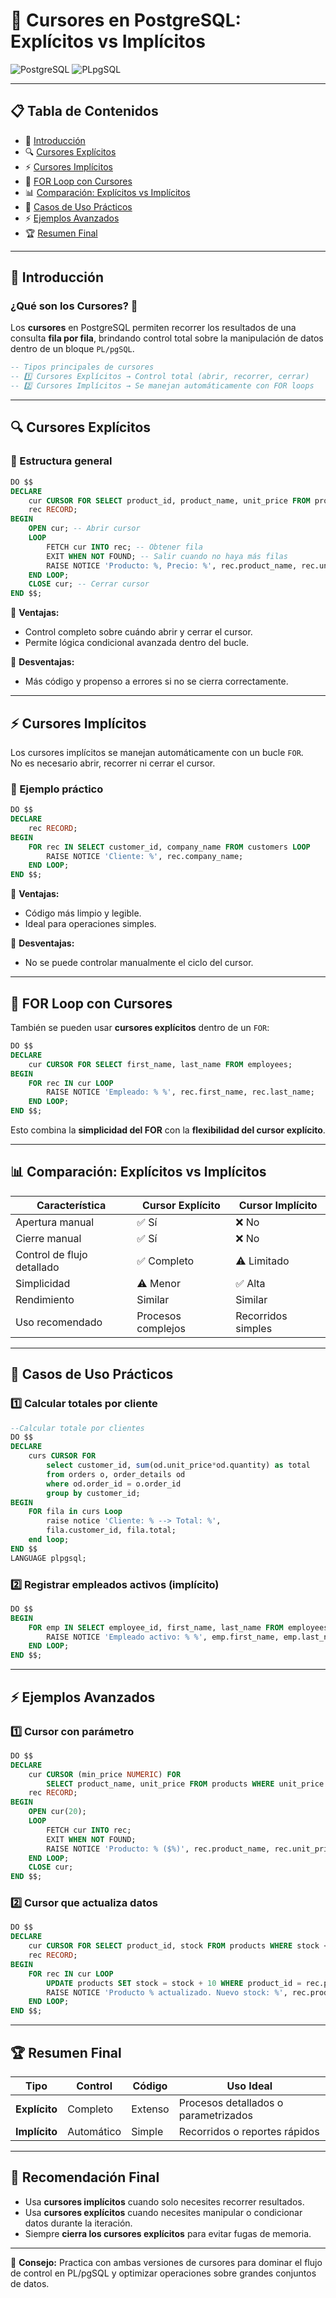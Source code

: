# 🎯 Cursores en PostgreSQL: Explícitos vs Implícitos  

![PostgreSQL](https://img.shields.io/badge/PostgreSQL-Cursores-blue.svg)
![PLpgSQL](https://img.shields.io/badge/PL%252FpgSQL-Advanced-green.svg)

---

## 📋 Tabla de Contenidos
- 🎯 [Introducción](#-introducción)
- 🔍 [Cursores Explícitos](#-cursores-explícitos)
- ⚡ [Cursores Implícitos](#-cursores-implícitos)
- 🔄 [FOR Loop con Cursores](#-for-loop-con-cursores)
- 📊 [Comparación: Explícitos vs Implícitos](#-comparación-explícitos-vs-implícitos)
- 🎯 [Casos de Uso Prácticos](#-casos-de-uso-prácticos)
- ⚡ [Ejemplos Avanzados](#-ejemplos-avanzados)
- 🏆 [Resumen Final](#-resumen-final)

---

## 🎯 Introducción

### ¿Qué son los Cursores? 🤔
Los **cursores** en PostgreSQL permiten recorrer los resultados de una consulta **fila por fila**, brindando control total sobre la manipulación de datos dentro de un bloque `PL/pgSQL`.

```sql
-- Tipos principales de cursores
-- 1️⃣ Cursores Explícitos → Control total (abrir, recorrer, cerrar)
-- 2️⃣ Cursores Implícitos → Se manejan automáticamente con FOR loops
```

---

## 🔍 Cursores Explícitos

### 🧱 Estructura general
```sql
DO $$
DECLARE
    cur CURSOR FOR SELECT product_id, product_name, unit_price FROM products;
    rec RECORD;
BEGIN
    OPEN cur; -- Abrir cursor
    LOOP
        FETCH cur INTO rec; -- Obtener fila
        EXIT WHEN NOT FOUND; -- Salir cuando no haya más filas
        RAISE NOTICE 'Producto: %, Precio: %', rec.product_name, rec.unit_price;
    END LOOP;
    CLOSE cur; -- Cerrar cursor
END $$;
```

🔹 **Ventajas:**
- Control completo sobre cuándo abrir y cerrar el cursor.  
- Permite lógica condicional avanzada dentro del bucle.

🔹 **Desventajas:**
- Más código y propenso a errores si no se cierra correctamente.

---

## ⚡ Cursores Implícitos

Los cursores implícitos se manejan automáticamente con un bucle `FOR`.  
No es necesario abrir, recorrer ni cerrar el cursor.

### 🧩 Ejemplo práctico
```sql
DO $$
DECLARE
    rec RECORD;
BEGIN
    FOR rec IN SELECT customer_id, company_name FROM customers LOOP
        RAISE NOTICE 'Cliente: %', rec.company_name;
    END LOOP;
END $$;
```

🔹 **Ventajas:**
- Código más limpio y legible.  
- Ideal para operaciones simples.  

🔹 **Desventajas:**
- No se puede controlar manualmente el ciclo del cursor.

---

## 🔄 FOR Loop con Cursores

También se pueden usar **cursores explícitos** dentro de un `FOR`:

```sql
DO $$
DECLARE
    cur CURSOR FOR SELECT first_name, last_name FROM employees;
BEGIN
    FOR rec IN cur LOOP
        RAISE NOTICE 'Empleado: % %', rec.first_name, rec.last_name;
    END LOOP;
END $$;
```

Esto combina la **simplicidad del FOR** con la **flexibilidad del cursor explícito**.

---

## 📊 Comparación: Explícitos vs Implícitos

| Característica | Cursor Explícito | Cursor Implícito |
|-----------------|------------------|------------------|
| Apertura manual | ✅ Sí | ❌ No |
| Cierre manual | ✅ Sí | ❌ No |
| Control de flujo detallado | ✅ Completo | ⚠️ Limitado |
| Simplicidad | ⚠️ Menor | ✅ Alta |
| Rendimiento | Similar | Similar |
| Uso recomendado | Procesos complejos | Recorridos simples |

---

## 🎯 Casos de Uso Prácticos

### 1️⃣ Calcular totales por cliente
```sql
--Calcular totale por clientes
DO $$
DECLARE
	curs CURSOR FOR
		select customer_id, sum(od.unit_price*od.quantity) as total
		from orders o, order_details od
		where od.order_id = o.order_id
		group by customer_id;
BEGIN
	FOR fila in curs Loop
		raise notice 'Cliente: % --> Total: %',
		fila.customer_id, fila.total;
	end loop;
END $$
LANGUAGE plpgsql;
```

### 2️⃣ Registrar empleados activos (implícito)
```sql
DO $$
BEGIN
    FOR emp IN SELECT employee_id, first_name, last_name FROM employees WHERE status = 'ACTIVE' LOOP
        RAISE NOTICE 'Empleado activo: % %', emp.first_name, emp.last_name;
    END LOOP;
END $$;
```

---

## ⚡ Ejemplos Avanzados

### 1️⃣ Cursor con parámetro
```sql
DO $$
DECLARE
    cur CURSOR (min_price NUMERIC) FOR
        SELECT product_name, unit_price FROM products WHERE unit_price > min_price;
    rec RECORD;
BEGIN
    OPEN cur(20);
    LOOP
        FETCH cur INTO rec;
        EXIT WHEN NOT FOUND;
        RAISE NOTICE 'Producto: % ($%)', rec.product_name, rec.unit_price;
    END LOOP;
    CLOSE cur;
END $$;
```

### 2️⃣ Cursor que actualiza datos
```sql
DO $$
DECLARE
    cur CURSOR FOR SELECT product_id, stock FROM products WHERE stock < 10;
    rec RECORD;
BEGIN
    FOR rec IN cur LOOP
        UPDATE products SET stock = stock + 10 WHERE product_id = rec.product_id;
        RAISE NOTICE 'Producto % actualizado. Nuevo stock: %', rec.product_id, rec. stock + 10;
    END LOOP;
END $$;
```

---

## 🏆 Resumen Final

| Tipo | Control | Código | Uso Ideal |
|------|----------|---------|------------|
| **Explícito** | Completo | Extenso | Procesos detallados o parametrizados |
| **Implícito** | Automático | Simple | Recorridos o reportes rápidos |

---

## 🧩 Recomendación Final
- Usa **cursores implícitos** cuando solo necesites recorrer resultados.  
- Usa **cursores explícitos** cuando necesites manipular o condicionar datos durante la iteración.  
- Siempre **cierra los cursores explícitos** para evitar fugas de memoria.

---

🧠 **Consejo:** Practica con ambas versiones de cursores para dominar el flujo de control en PL/pgSQL y optimizar operaciones sobre grandes conjuntos de datos.
